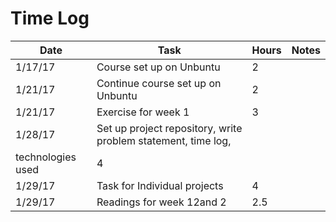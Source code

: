 # Time Log

| Date | Task | Hours | Notes|
|------|------|-------|------|
| 1/17/17| Course set up on Unbuntu| 2 | |
| 1/21/17| Continue course set up on Unbuntu| 2 | |
| 1/21/17 | Exercise for week 1  | 3  |   | 
| 1/28/17| Set up project repository, write problem statement, time log, 
technologies used| 4 | |
| 1/29/17 | Task for Individual projects| 4 | |
| 1/29/17 | Readings for week 12and 2| 2.5 | |

